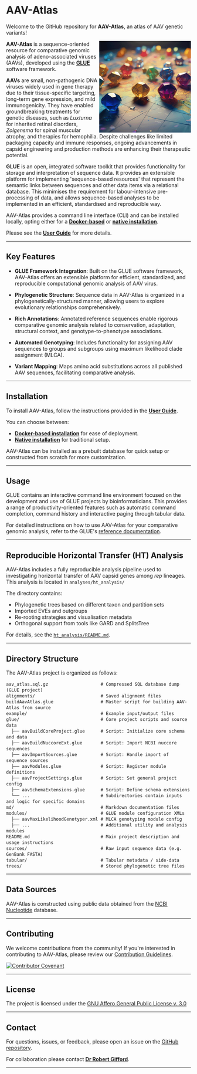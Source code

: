 # AAV-Atlas


Welcome to the GitHub repository for **AAV-Atlas**, an atlas of AAV genetic variants!

<img src="md/aav-atlas-logo.png" align="right" alt="" width="250" />

**AAV-Atlas** is a sequence-oriented resource for comparative genomic analysis of adeno-associated viruses (AAVs), developed using the **[GLUE](https://github.com/giffordlabcvr/gluetools)** software framework. 

**AAVs** are small, non-pathogenic DNA viruses widely used in gene therapy due to their tissue-specific targeting, long-term gene expression, and mild immunogenicity. They have enabled groundbreaking treatments for genetic diseases, such as *Luxturna* for inherited retinal disorders, *Zolgensma* for spinal muscular atrophy, and therapies for hemophilia. Despite challenges like limited packaging capacity and immune responses, ongoing advancements in capsid engineering and production methods are enhancing their therapeutic potential.

**GLUE** is an open, integrated software toolkit that provides functionality for storage and interpretation of sequence data. It provides an extensible platform for implementing 'sequence-based resources' that represent the semantic links between sequences and other data items via a relational database. This minimises the requirement for labour-intensive pre-processing of data, and allows sequence-based analyses to be implemented in an efficient, standardised and reproducible way.

AAV-Atlas provides a command line interface (CLI) and can be installed locally, opting either for a **[Docker-based](https://github.com/giffordlabcvr/AAV-Atlas/wiki/Docker-Installation)** or **[native installation](https://github.com/giffordlabcvr/AAV-Atlas/wiki/Native-Installation)**.

Please see the **[User Guide](https://github.com/giffordlabcvr/AAV-Atlas/wiki)** for more details.

* * * * *

## Key Features

- **GLUE Framework Integration**: Built on the GLUE software framework, AAV-Atlas offers an extensible platform for efficient, standardized, and reproducible computational genomic analysis of AAV virus.

- **Phylogenetic Structure**: Sequence data in AAV-Atlas is organized in a phylogenetically-structured manner, allowing users to explore evolutionary relationships comprehensively.

- **Rich Annotations**: Annotated reference sequences enable rigorous comparative genomic analysis related to conservation, adaptation, structural context, and genotype-to-phenotype associations.

- **Automated Genotyping**: Includes functionality for assigning AAV sequences to groups and subgroups using maximum likelihood clade assignment (MLCA).

- **Variant Mapping**: Maps amino acid substitutions across all published AAV sequences, facilitating comparative analysis.


* * * * *

Installation
------------

To install AAV-Atlas, follow the instructions provided in the **[User Guide](https://github.com/giffordlabcvr/AAV-Atlas/wiki)**.

You can choose between:

-   **[Docker-based installation](https://github.com/giffordlabcvr/AAV-Atlas/wiki/Docker-Installation)** for ease of deployment.
-   **[Native installation](https://github.com/giffordlabcvr/AAV-Atlas/wiki/Native-Installation)** for traditional setup.

AAV-Atlas can be installed as a prebuilt database for quick setup or constructed from scratch for more customization.

* * * * *

## Usage

GLUE contains an interactive command line environment focused on the development and use of GLUE projects by bioinformaticians. This provides a range of productivity-oriented features such as automatic command completion, command history and interactive paging through tabular data. 

For detailed instructions on how to use AAV-Atlas for your comparative genomic analysis, refer to the GLUE's [reference documentation](https://github.com/giffordlabcvr/gluetools/wiki/).

* * * * *

##  Reproducible Horizontal Transfer (HT) Analysis

AAV-Atlas includes a fully reproducible analysis pipeline used to investigating horizontal transfer of AAV capsid genes among *rep* lineages. This analysis is located in `analyses/ht_analysis/`

The directory contains:

-   Phylogenetic trees based on different taxon and partition sets
-   Imported EVEs and outgroups
-   Re-rooting strategies and visualisation metadata
-   Orthogonal support from tools like GARD and SplitsTree

For details, see the [`ht_analysis/README.md`](https://github.com/giffordlabcvr/AAV-Atlas/tree/main/analyses/ht_analysis).

* * * * *

## Directory Structure

The AAV-Atlas project is organized as follows:

```
aav_atlas.sql.gz                    # Compressed SQL database dump (GLUE project)
alignments/                         # Saved alignment files
buildAavAtlas.glue                  # Master script for building AAV-Atlas from source
example/                            # Example input/output files
glue/                               # Core project scripts and source data
  ├── aavBuildCoreProject.glue      # Script: Initialize core schema and data
  ├── aavBuildNuccoreExt.glue       # Script: Import NCBI nuccore sequences
  ├── aavImportSources.glue         # Script: Handle import of sequence sources
  ├── aavModules.glue               # Script: Register module definitions
  ├── aavProjectSettings.glue       # Script: Set general project config
  ├── aavSchemaExtensions.glue      # Script: Define schema extensions
  └── ...                           # Subdirectories contain inputs and logic for specific domains
md/                                 # Markdown documentation files
modules/                            # GLUE module configuration XMLs
  ├── aavMaxLikelihoodGenotyper.xml # MLCA genotyping module config
  ├── ...                           # Additional utility and analysis modules
README.md                           # Main project description and usage instructions
sources/                            # Raw input sequence data (e.g. GenBank FASTA)
tabular/                            # Tabular metadata / side-data
trees/                              # Stored phylogenetic tree files
```

* * * * *

## Data Sources

AAV-Atlas is constructed using public data obtained from the [NCBI Nucleotide](https://www.ncbi.nlm.nih.gov/nuccore) database.

* * * * *

## Contributing

We welcome contributions from the community! If you're interested in contributing to AAV-Atlas, please review our [Contribution Guidelines](./md/CONTRIBUTING.md).

[![Contributor Covenant](https://img.shields.io/badge/Contributor%20Covenant-2.1-4baaaa.svg)](./md/code_of_conduct.md)

* * * * *

## License

The project is licensed under the [GNU Affero General Public License v. 3.0](https://www.gnu.org/licenses/agpl-3.0.en.html)

* * * * *

## Contact

For questions, issues, or feedback, please open an issue on the [GitHub repository](https://github.com/giffordlabcvr/AAV-Atlas/issues).

For collaboration please contact **[Dr Robert Gifford](mailto:robjgiff@gmail.com)**.


* * * * *

